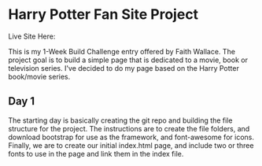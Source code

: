 # Harry Potter Fan Site Project

Live Site Here:

This is my 1-Week Build Challenge entry offered by Faith Wallace. The project goal is to build a simple page that is dedicated to a movie, book or television series. I've decided to do my page based on the Harry Potter book/movie series.

## Day 1

The starting day is basically creating the git repo and building the file structure for the project. The instructions are to create the file folders, and download bootstrap for use as the framework, and font-awesome for icons. Finally, we are to create our initial index.html page, and include two or three fonts to use in the page and link them in the index file.
